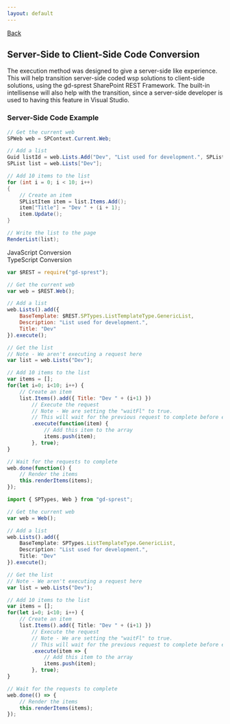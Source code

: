 ```yaml
---
layout: default
---
```

<div class="page-info" markdown="1">

[Back](/development)
## Server-Side to Client-Side Code Conversion

</div>

The execution method was designed to give a server-side like experience. This will help transition server-side coded wsp solutions to client-side solutions, using the gd-sprest SharePoint REST Framework. The built-in intellisense will also help with the transition, since a server-side developer is used to having this feature in Visual Studio.

### Server-Side Code Example
```cs
// Get the current web
SPWeb web = SPContext.Current.Web;

// Add a list
Guid listId = web.Lists.Add("Dev", "List used for development.", SPListTemplateType.GenericList);
SPList list = web.Lists["Dev"];

// Add 10 items to the list
for (int i = 0; i < 10; i++)
{
    // Create an item
    SPListItem item = list.Items.Add();
    item["Title"] = "Dev " + (i + 1);
    item.Update();
}

// Write the list to the page
RenderList(list);
```

<!-- Tabs -->
<div class="tabs">
<!-- Tab Items -->
<div class="tab-items">
    <div class="tab-item">JavaScript Conversion</div>
    <div class="tab-item">TypeScript Conversion</div>
</div>

<!-- Tab Content -->

<!-- JavaScript Conversion -->
<div class="tab-content" markdown="1">

```js
var $REST = require("gd-sprest");

// Get the current web
var web = $REST.Web();

// Add a list
web.Lists().add({
    BaseTemplate: $REST.SPTypes.ListTemplateType.GenericList,
    Description: "List used for development.",
    Title: "Dev"
}).execute();

// Get the list
// Note - We aren't executing a request here
var list = web.Lists("Dev");

// Add 10 items to the list
var items = [];
for(let i=0; i<10; i++) {
    // Create an item
    list.Items().add({ Title: "Dev " + (i+1) })
        // Execute the request
        // Note - We are setting the "waitFl" to true.
        // This will wait for the previous request to complete before executing.
        .execute(function(item) {
            // Add this item to the array
            items.push(item);
        }, true);
}

// Wait for the requests to complete
web.done(function() {
    // Render the items
    this.renderItems(items);
});
```
</div>
<!-- TypeScript Conversion -->
<div class="tab-content" markdown="1">

```ts
import { SPTypes, Web } from "gd-sprest";

// Get the current web
var web = Web();

// Add a list
web.Lists().add({
    BaseTemplate: SPTypes.ListTemplateType.GenericList,
    Description: "List used for development.",
    Title: "Dev"
}).execute();

// Get the list
// Note - We aren't executing a request here
var list = web.Lists("Dev");

// Add 10 items to the list
var items = [];
for(let i=0; i<10; i++) {
    // Create an item
    list.Items().add({ Title: "Dev " + (i+1) })
        // Execute the request
        // Note - We are setting the "waitFl" to true.
        // This will wait for the previous request to complete before executing.
        .execute(item => {
            // Add this item to the array
            items.push(item);
        }, true);
}

// Wait for the requests to complete
web.done(() => {
    // Render the items
    this.renderItems(items);
});
```

</div>
</div>